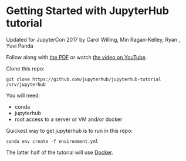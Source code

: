 # Getting Started with JupyterHub tutorial

Updated for JupyterCon 2017
by Carol Willing, Min Ragan-Kelley, Ryan , Yuvi Panda

Follow along with [the PDF](./JupyterHub.pdf)
or watch [the video on YouTube](https://youtu.be/gSVvxOchT8Y).

Clone this repo:

    git clone https://github.com/jupyterhub/jupyterhub-tutorial /srv/jupyterhub

You will need:

- conda
- jupyterhub
- root access to a server or VM and/or docker

Quickest way to get jupyterhub is to run in this repo:

    conda env create -f environment.yml

The latter half of the tutorial will use [Docker](https://docs.docker.com).
